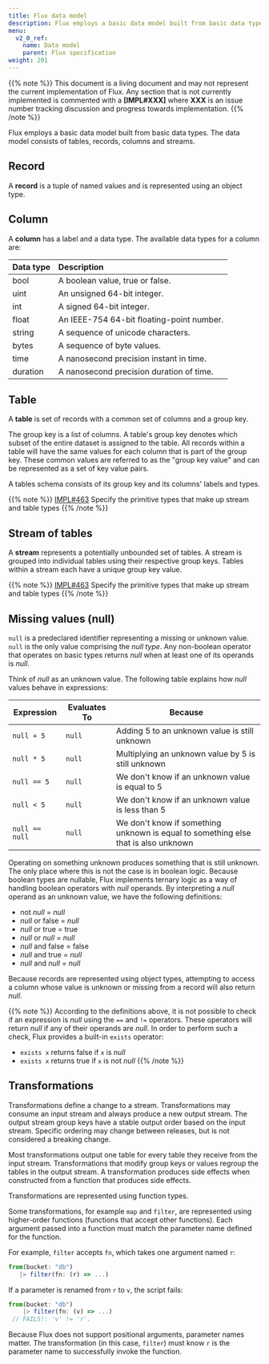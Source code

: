 ```yaml
---
title: Flux data model
description: Flux employs a basic data model built from basic data types. The data model consists of tables, records, columns and streams.
menu:
  v2_0_ref:
    name: Data model
    parent: Flux specification
weight: 201
---
```


{{% note %}}
This document is a living document and may not represent the current implementation of Flux.
Any section that is not currently implemented is commented with a **[IMPL#XXX]** where
**XXX** is an issue number tracking discussion and progress towards implementation.
{{% /note %}}

Flux employs a basic data model built from basic data types.
The data model consists of tables, records, columns and streams.

## Record
A **record** is a tuple of named values and is represented using an object type.

## Column
A **column** has a label and a data type.
The available data types for a column are:

| Data type | Description                               |
| --------- |:-----------                               |
| bool      | A boolean value, true or false.           |
| uint      | An unsigned 64-bit integer.               |
| int       | A signed 64-bit integer.                  |
| float     | An IEEE-754 64-bit floating-point number. |
| string    | A sequence of unicode characters.         |
| bytes     | A sequence of byte values.                |
| time      | A nanosecond precision instant in time.   |
| duration  | A nanosecond precision duration of time.  |

## Table
A **table** is set of records with a common set of columns and a group key.

The group key is a list of columns.
A table's group key denotes which subset of the entire dataset is assigned to the table.
All records within a table will have the same values for each column that is part of the group key.
These common values are referred to as the "group key value" and can be represented as a set of key value pairs.

A tables schema consists of its group key and its columns' labels and types.

{{% note %}}
[IMPL#463](https://github.com/influxdata/flux/issues/463) Specify the primitive types that make up stream and table types
{{% /note %}}

## Stream of tables
A **stream** represents a potentially unbounded set of tables.
A stream is grouped into individual tables using their respective group keys.
Tables within a stream each have a unique group key value.

{{% note %}}
[IMPL#463](https://github.com/influxdata/flux/issues/463) Specify the primitive
types that make up stream and table types
{{% /note %}}

## Missing values (null)
`null` is a predeclared identifier representing a missing or unknown value.
`null` is the only value comprising the _null type_.
Any non-boolean operator that operates on basic types returns _null_ when at least one of its operands is _null_.

Think of _null_ as an unknown value.
The following table explains how _null_ values behave in expressions:

| Expression       | Evaluates To | Because                                                                             |
| ---------------- | ------------ | ----------------------------------------------------------------------------------- |
| `null + 5`       | `null`       | Adding 5 to an unknown value is still unknown                                       |
| `null * 5`       | `null`       | Multiplying an unknown value by 5 is still unknown                                  |
| `null == 5`      | `null`       | We don't know if an unknown value is equal to 5                                     |
| `null < 5`       | `null`       | We don't know if an unknown value is less than 5                                    |
| `null == null`   | `null`       | We don't know if something unknown is equal to something else that is also unknown  |

Operating on something unknown produces something that is still unknown.
The only place where this is not the case is in boolean logic.
Because boolean types are nullable, Flux implements ternary logic as a way of handling boolean operators with _null_ operands.
By interpreting a _null_ operand as an unknown value, we have the following definitions:

- not _null_ = _null_
- _null_ or false = _null_
- _null_ or true = true
- _null_ or _null_ = _null_
- _null_ and false = false
- _null_ and true = _null_
- _null_ and _null_ = _null_

Because records are represented using object types, attempting to access a column
whose value is unknown or missing from a record will also return _null_.

{{% note %}}
According to the definitions above, it is not possible to check if an expression is _null_ using the `==` and `!=` operators.
These operators will return _null_ if any of their operands are _null_.
In order to perform such a check, Flux provides a built-in `exists` operator:

- `exists x` returns false if `x` is _null_
- `exists x` returns true if `x` is not _null_
{{% /note %}}

## Transformations

Transformations define a change to a stream.
Transformations may consume an input stream and always produce a new output stream.
The output stream group keys have a stable output order based on the input stream.
Specific ordering may change between releases, but is not considered a breaking change.

Most transformations output one table for every table they receive from the input stream.
Transformations that modify group keys or values regroup the tables in the output stream.
A transformation produces side effects when constructed from a function that produces side effects.

Transformations are represented using function types.

Some transformations, for example `map` and `filter`, are represented using higher-order functions (functions that accept other functions).
Each argument passed into a function must match the parameter name defined for the function.

For example, `filter` accepts `fn`, which takes one argument named `r`:

 ```js
from(bucket: "db")
    |> filter(fn: (r) => ...)
```

 If a parameter is renamed from `r` to `v`, the script fails:
 
```js
from(bucket: "db")
    |> filter(fn: (v) => ...)
 // FAILS!: 'v' != 'r'.
```

Because Flux does not support positional arguments, parameter names matter. The transformation (in this case, `filter`) must know `r` is the parameter name to successfully invoke the function.
